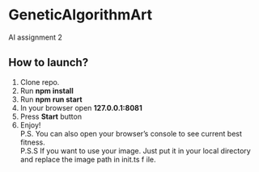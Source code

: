 # GeneticAlgorithmArt
AI assignment 2

## How to launch?
1. Clone repo.
2. Run __npm install__
3. Run __npm run start__
4. In your browser open __127.0.0.1:8081__ 
5. Press __Start__ button
6. Enjoy!  
P.S. You can also open your browser’s console to see current best fitness.  
P.S.S If you want to use your image. Just put it in your local directory and replace the image path in ​init.ts f​ ile.
